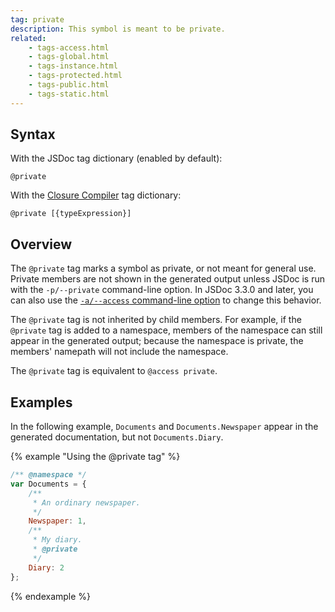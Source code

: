 ```yaml
---
tag: private
description: This symbol is meant to be private.
related:
    - tags-access.html
    - tags-global.html
    - tags-instance.html
    - tags-protected.html
    - tags-public.html
    - tags-static.html
---
```


## Syntax

With the JSDoc tag dictionary (enabled by default):

`@private`

With the [Closure Compiler][closure] tag dictionary:

`@private [{typeExpression}]`

[closure]: https://developers.google.com/closure/compiler/docs/js-for-compiler#tags


## Overview

The `@private` tag marks a symbol as private, or not meant for general use. Private members are not
shown in the generated output unless JSDoc is run with the `-p/--private` command-line option. In
JSDoc 3.3.0 and later, you can also use the [`-a/--access` command-line option][access-option] to
change this behavior.

The `@private` tag is not inherited by child members. For example, if the `@private` tag is added to
a namespace, members of the namespace can still appear in the generated output; because the
namespace is private, the members' namepath will not include the namespace.

The `@private` tag is equivalent to `@access private`.

[access-option]: about-commandline.html


## Examples

In the following example, `Documents` and `Documents.Newspaper` appear in the generated
documentation, but not `Documents.Diary`.

{% example "Using the @private tag" %}

```js
/** @namespace */
var Documents = {
    /**
     * An ordinary newspaper.
     */
    Newspaper: 1,
    /**
     * My diary.
     * @private
     */
    Diary: 2
};
```
{% endexample %}
